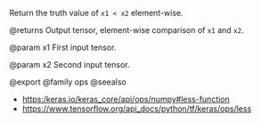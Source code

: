 Return the truth value of `x1 < x2` element-wise.

@returns
    Output tensor, element-wise comparison of `x1` and `x2`.

@param x1
First input tensor.

@param x2
Second input tensor.

@export
@family ops
@seealso
+ <https:/keras.io/keras_core/api/ops/numpy#less-function>
+ <https://www.tensorflow.org/api_docs/python/tf/keras/ops/less>
